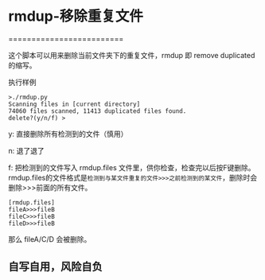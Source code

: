 # rmdup-移除重复文件
=========================

这个脚本可以用来删除当前文件夹下的重复文件，rmdup 即 remove duplicated 的缩写。

执行样例

```
>./rmdup.py
Scanning files in [current directory]
74060 files scanned, 11413 duplicated files found.
delete?(y/n/f) > 
```

y: 直接删除所有检测到的文件（慎用）

n: 退了退了

f: 把检测到的文件写入 rmdup.files 文件里，供你检查，检查完以后按F键删除。rmdup.files的文件格式是```检测到与某文件重复的文件>>>之前检测到的某文件```，删除时会删除>>>前面的所有文件。

```
[rmdup.files]
fileA>>>fileB
fileC>>>fileB
fileD>>>fileB
```

那么 fileA/C/D 会被删除。

## 自写自用，风险自负